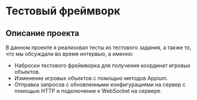 # Тестовый фреймворк 

## Описание проекта

В данном проекте я реализовал тесты из тестового задания, а также то, что мы обсуждали во время интервью, а именно:
- Наброски тестового фреймворка для получения координат игровых объектов.
- Изменение игровых объектов с помощью методов Appium.
- Отправка запросов с обновленными конфигурациями на сервер с помощью HTTP и подключение к WebSocket на сервере.
